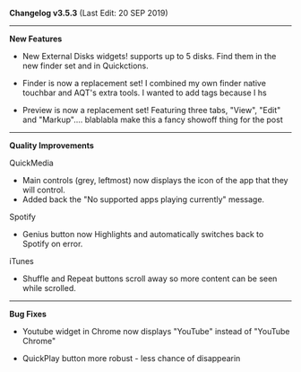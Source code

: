 **Changelog v3.5.3** (Last Edit: 20 SEP 2019)

----
**New Features**

- New External Disks widgets!
supports up to 5 disks. Find them in the new finder set and in Quickctions.

- Finder is now a replacement set!
I combined my own finder native touchbar and AQT's extra tools. I wanted to add tags because I hs

- Preview is now a replacement set!
Featuring three tabs, "View", "Edit" and "Markup"....
blablabla make this a fancy showoff thing for the post

----
**Quality Improvements**

QuickMedia
- Main controls (grey, leftmost) now displays the icon of the app that they will control.
- Added back the "No supported apps playing currently" message.

Spotify
- Genius button now Highlights and automatically switches back to Spotify on error.

iTunes
- Shuffle and Repeat buttons scroll away so more content can be seen while scrolled.

----
**Bug Fixes**
- Youtube widget in Chrome now displays "YouTube" instead of "YouTube Chrome"

- QuickPlay button more robust - less chance of disappearin

